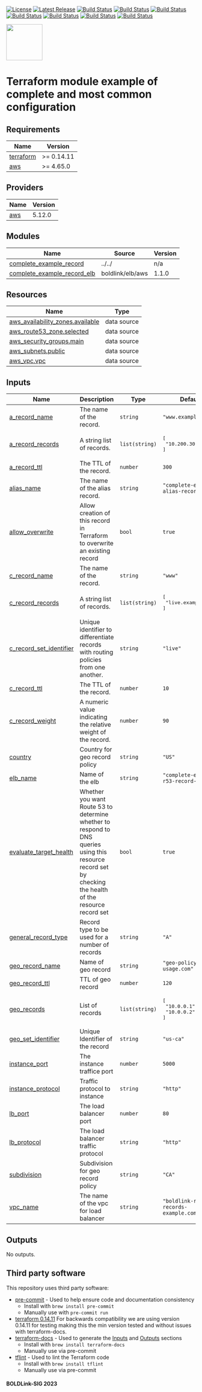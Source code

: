 [![License](https://img.shields.io/badge/License-Apache-blue.svg)](https://github.com/boldlink/terraform-aws-route53-records/blob/main/LICENSE)
[![Latest Release](https://img.shields.io/github/release/boldlink/terraform-aws-route53-records.svg)](https://github.com/boldlink/terraform-aws-route53-records/releases/latest)
[![Build Status](https://github.com/boldlink/terraform-aws-route53-records/actions/workflows/update.yaml/badge.svg)](https://github.com/boldlink/terraform-aws-route53-records/actions)
[![Build Status](https://github.com/boldlink/terraform-aws-route53-records/actions/workflows/release.yaml/badge.svg)](https://github.com/boldlink/terraform-aws-route53-records/actions)
[![Build Status](https://github.com/boldlink/terraform-aws-route53-records/actions/workflows/pre-commit.yaml/badge.svg)](https://github.com/boldlink/terraform-aws-route53-records/actions)
[![Build Status](https://github.com/boldlink/terraform-aws-route53-records/actions/workflows/pr-labeler.yaml/badge.svg)](https://github.com/boldlink/terraform-aws-route53-records/actions)
[![Build Status](https://github.com/boldlink/terraform-aws-route53-records/actions/workflows/module-examples-tests.yaml/badge.svg)](https://github.com/boldlink/terraform-aws-route53-records/actions)
[![Build Status](https://github.com/boldlink/terraform-aws-route53-records/actions/workflows/checkov.yaml/badge.svg)](https://github.com/boldlink/terraform-aws-route53-records/actions)
[![Build Status](https://github.com/boldlink/terraform-aws-route53-records/actions/workflows/auto-badge.yaml/badge.svg)](https://github.com/boldlink/terraform-aws-route53-records/actions)

[<img src="https://avatars.githubusercontent.com/u/25388280?s=200&v=4" width="96"/>](https://boldlink.io)

# Terraform  module example of complete and most common configuration


<!-- BEGINNING OF PRE-COMMIT-TERRAFORM DOCS HOOK -->
## Requirements

| Name | Version |
|------|---------|
| <a name="requirement_terraform"></a> [terraform](#requirement\_terraform) | >= 0.14.11 |
| <a name="requirement_aws"></a> [aws](#requirement\_aws) | >= 4.65.0 |

## Providers

| Name | Version |
|------|---------|
| <a name="provider_aws"></a> [aws](#provider\_aws) | 5.12.0 |

## Modules

| Name | Source | Version |
|------|--------|---------|
| <a name="module_complete_example_record"></a> [complete\_example\_record](#module\_complete\_example\_record) | ../../ | n/a |
| <a name="module_complete_example_record_elb"></a> [complete\_example\_record\_elb](#module\_complete\_example\_record\_elb) | boldlink/elb/aws | 1.1.0 |

## Resources

| Name | Type |
|------|------|
| [aws_availability_zones.available](https://registry.terraform.io/providers/hashicorp/aws/latest/docs/data-sources/availability_zones) | data source |
| [aws_route53_zone.selected](https://registry.terraform.io/providers/hashicorp/aws/latest/docs/data-sources/route53_zone) | data source |
| [aws_security_groups.main](https://registry.terraform.io/providers/hashicorp/aws/latest/docs/data-sources/security_groups) | data source |
| [aws_subnets.public](https://registry.terraform.io/providers/hashicorp/aws/latest/docs/data-sources/subnets) | data source |
| [aws_vpc.vpc](https://registry.terraform.io/providers/hashicorp/aws/latest/docs/data-sources/vpc) | data source |

## Inputs

| Name | Description | Type | Default | Required |
|------|-------------|------|---------|:--------:|
| <a name="input_a_record_name"></a> [a\_record\_name](#input\_a\_record\_name) | The name of the record. | `string` | `"www.example.com"` | no |
| <a name="input_a_record_records"></a> [a\_record\_records](#input\_a\_record\_records) | A string list of records. | `list(string)` | <pre>[<br>  "10.200.30.20"<br>]</pre> | no |
| <a name="input_a_record_ttl"></a> [a\_record\_ttl](#input\_a\_record\_ttl) | The TTL of the record. | `number` | `300` | no |
| <a name="input_alias_name"></a> [alias\_name](#input\_alias\_name) | The name of the alias record. | `string` | `"complete-example-alias-record.com"` | no |
| <a name="input_allow_overwrite"></a> [allow\_overwrite](#input\_allow\_overwrite) | Allow creation of this record in Terraform to overwrite an existing record | `bool` | `true` | no |
| <a name="input_c_record_name"></a> [c\_record\_name](#input\_c\_record\_name) | The name of the record. | `string` | `"www"` | no |
| <a name="input_c_record_records"></a> [c\_record\_records](#input\_c\_record\_records) | A string list of records. | `list(string)` | <pre>[<br>  "live.example.com"<br>]</pre> | no |
| <a name="input_c_record_set_identifier"></a> [c\_record\_set\_identifier](#input\_c\_record\_set\_identifier) | Unique identifier to differentiate records with routing policies from one another. | `string` | `"live"` | no |
| <a name="input_c_record_ttl"></a> [c\_record\_ttl](#input\_c\_record\_ttl) | The TTL of the record. | `number` | `10` | no |
| <a name="input_c_record_weight"></a> [c\_record\_weight](#input\_c\_record\_weight) | A numeric value indicating the relative weight of the record. | `number` | `90` | no |
| <a name="input_country"></a> [country](#input\_country) | Country for geo record policy | `string` | `"US"` | no |
| <a name="input_elb_name"></a> [elb\_name](#input\_elb\_name) | Name of the elb | `string` | `"complete-example-r53-record-elb"` | no |
| <a name="input_evaluate_target_health"></a> [evaluate\_target\_health](#input\_evaluate\_target\_health) | Whether you want Route 53 to determine whether to respond to DNS queries using this resource record set by checking the health of the resource record set | `bool` | `true` | no |
| <a name="input_general_record_type"></a> [general\_record\_type](#input\_general\_record\_type) | Record type to be used for a number of records | `string` | `"A"` | no |
| <a name="input_geo_record_name"></a> [geo\_record\_name](#input\_geo\_record\_name) | Name of geo record | `string` | `"geo-policy-usage.com"` | no |
| <a name="input_geo_record_ttl"></a> [geo\_record\_ttl](#input\_geo\_record\_ttl) | TTL of geo record | `number` | `120` | no |
| <a name="input_geo_records"></a> [geo\_records](#input\_geo\_records) | List of records | `list(string)` | <pre>[<br>  "10.0.0.1",<br>  "10.0.0.2"<br>]</pre> | no |
| <a name="input_geo_set_identifier"></a> [geo\_set\_identifier](#input\_geo\_set\_identifier) | Unique Identifier of the record | `string` | `"us-ca"` | no |
| <a name="input_instance_port"></a> [instance\_port](#input\_instance\_port) | The instance traffice port | `number` | `5000` | no |
| <a name="input_instance_protocol"></a> [instance\_protocol](#input\_instance\_protocol) | Traffic protocol to instance | `string` | `"http"` | no |
| <a name="input_lb_port"></a> [lb\_port](#input\_lb\_port) | The load balancer port | `number` | `80` | no |
| <a name="input_lb_protocol"></a> [lb\_protocol](#input\_lb\_protocol) | The load balancer traffic protocol | `string` | `"http"` | no |
| <a name="input_subdivision"></a> [subdivision](#input\_subdivision) | Subdivision for geo record policy | `string` | `"CA"` | no |
| <a name="input_vpc_name"></a> [vpc\_name](#input\_vpc\_name) | The name of the vpc for load balancer | `string` | `"boldlink-r53-records-example.com"` | no |

## Outputs

No outputs.
<!-- END OF PRE-COMMIT-TERRAFORM DOCS HOOK -->

## Third party software
This repository uses third party software:
* [pre-commit](https://pre-commit.com/) - Used to help ensure code and documentation consistency
  * Install with `brew install pre-commit`
  * Manually use with `pre-commit run`
* [terraform 0.14.11](https://releases.hashicorp.com/terraform/0.14.11/) For backwards compatibility we are using version 0.14.11 for testing making this the min version tested and without issues with terraform-docs.
* [terraform-docs](https://github.com/segmentio/terraform-docs) - Used to generate the [Inputs](#Inputs) and [Outputs](#Outputs) sections
  * Install with `brew install terraform-docs`
  * Manually use via pre-commit
* [tflint](https://github.com/terraform-linters/tflint) - Used to lint the Terraform code
  * Install with `brew install tflint`
  * Manually use via pre-commit

#### BOLDLink-SIG 2023
